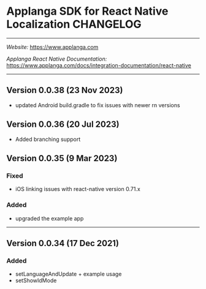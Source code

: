 # Applanga SDK for React Native Localization CHANGELOG
***
*Website:* https://www.applanga.com

*Applanga React Native Documentation:* https://www.applanga.com/docs/integration-documentation/react-native
***

## Version 0.0.38 (23 Nov 2023) 
- updated Android build.gradle to fix issues with newer rn versions

## Version 0.0.36 (20 Jul 2023) 
- Added branching support

## Version 0.0.35 (9 Mar 2023) 
### Fixed
- iOS linking issues with react-native version 0.71.x

### Added
- upgraded the example app 

--- 
## Version 0.0.34 (17 Dec 2021) 
### Added 
- setLanguageAndUpdate + example usage 
- setShowIdMode


